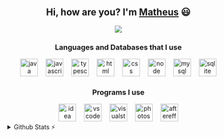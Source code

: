 <div>
   <h2 align="center">Hi, how are you? I'm <a href="https://github.com/yTheuUuzX">Matheus</a> 😃️</h2>
</div>

<p align="center">
    <a href="https://git.io/typing-svg"><img src="https://readme-typing-svg.demolab.com?font=Fira+Code&size=17&duration=6000&pause=1000&center=true&vCenter=true&random=false&width=435&separator=%3C&lines=++++System.out.println(%22Welcome+to+my+github!%22)" /></a>
  </p>

<h3 align="center">Languages and Databases that I use</h3>

<div align="center">
  <img src="https://skillicons.dev/icons?i=java&theme=light" height="40" alt="java logo" />
   <img width="10" />
  <img src="https://skillicons.dev/icons?i=js" height="40" alt="javascript logo" />
   <img width="10" />
  <img src="https://skillicons.dev/icons?i=typescript" height="40" alt="typescript logo" />
   <img width="10" />
  <img src="https://skillicons.dev/icons?i=html" height="40" alt="html logo" />
   <img width="10" />
  <img src="https://skillicons.dev/icons?i=css" height="40" alt="css logo" />
   <img width="10" />
  <img src="https://skillicons.dev/icons?i=nodejs" height="40" alt="node logo" />
   <img width="10" />
  <img src="https://skillicons.dev/icons?i=mysql" height="40" alt="mysql logo" />
   <img width="10" />
  <img src="https://skillicons.dev/icons?i=sqlite" height="40" alt="sqlite logo" />
</div>

<h3 align="center">Programs I use</h3>

<div align="center">
  <img src="https://skillicons.dev/icons?i=idea" height="40" alt="idea logo" />
   <img width="10" />
  <img src="https://skillicons.dev/icons?i=vscode" height="40" alt="vscode logo" />
   <img width="10" />
  <img src="https://skillicons.dev/icons?i=visualstudio" height="40" alt="visualstudio logo" />
   <img width="10" />
  <img src="https://skillicons.dev/icons?i=ps" height="40" alt="photoshop logo" />
   <img width="10" />
  <img src="https://skillicons.dev/icons?i=ae" height="40" alt="aftereffects logo" />
</div>

<details>
  <summary>Github Stats ⚡</summary>
  
  <a href="#">![Github stats](https://github-readme-stats.vercel.app/api?username=yTheuUuzX&theme=blueberry&count_private=true&hide_border=true&line_height=20)</a>
  <a href="#">![Top Langs](https://github-readme-stats.vercel.app/api/top-langs/?username=yTheuUuzX&layout=compact&theme=blueberry&count_private=true&hide_border=true)</a>
</details>
